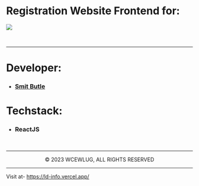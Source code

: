 # Registration Website Frontend for:

<img src="https://res.cloudinary.com/dduur8qoo/image/upload/v1700205271/WALLPAPER_1_c7xtsk.png">

<br><hr/>

# Developer:

- ### [Smit Butle](https://github.com/smitbutle)

# Techstack:

- ### ReactJS

<br/><hr/>

<p align="center">© 2023 WCEWLUG, ALL RIGHTS RESERVED</p>
<hr/>
</div>

Visit at- https://ld-info.vercel.app/
